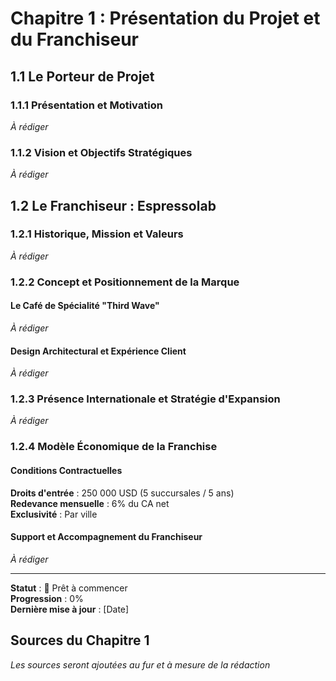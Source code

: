 # Chapitre 1 : Présentation du Projet et du Franchiseur

## 1.1 Le Porteur de Projet

### 1.1.1 Présentation et Motivation

*À rédiger*

### 1.1.2 Vision et Objectifs Stratégiques

*À rédiger*

## 1.2 Le Franchiseur : Espressolab

### 1.2.1 Historique, Mission et Valeurs

*À rédiger*

### 1.2.2 Concept et Positionnement de la Marque

#### Le Café de Spécialité "Third Wave"

*À rédiger*

#### Design Architectural et Expérience Client

*À rédiger*

### 1.2.3 Présence Internationale et Stratégie d'Expansion

*À rédiger*

### 1.2.4 Modèle Économique de la Franchise

#### Conditions Contractuelles

**Droits d'entrée** : 250 000 USD (5 succursales / 5 ans)  
**Redevance mensuelle** : 6% du CA net  
**Exclusivité** : Par ville

#### Support et Accompagnement du Franchiseur

*À rédiger*

---

**Statut** : 🔄 Prêt à commencer  
**Progression** : 0%  
**Dernière mise à jour** : [Date]

## Sources du Chapitre 1

*Les sources seront ajoutées au fur et à mesure de la rédaction*
